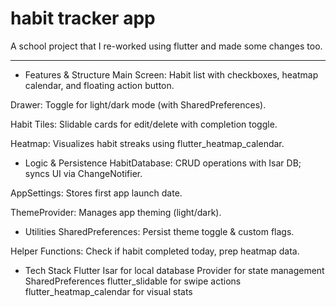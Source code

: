 # habit tracker app

A school project that I re-worked using flutter and made some changes too.

------------------------------------
- Features & Structure
Main Screen: Habit list with checkboxes, heatmap calendar, and floating action button.

Drawer: Toggle for light/dark mode (with SharedPreferences).

Habit Tiles: Slidable cards for edit/delete with completion toggle.

Heatmap: Visualizes habit streaks using flutter_heatmap_calendar.

- Logic & Persistence
HabitDatabase: CRUD operations with Isar DB; syncs UI via ChangeNotifier.

AppSettings: Stores first app launch date.

ThemeProvider: Manages app theming (light/dark).

- Utilities
SharedPreferences: Persist theme toggle & custom flags.

Helper Functions: Check if habit completed today, prep heatmap data.

- Tech Stack
Flutter
Isar for local database
Provider for state management
SharedPreferences
flutter_slidable for swipe actions
flutter_heatmap_calendar for visual stats
